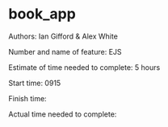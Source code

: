 # book_app

Authors: Ian Gifford & Alex White

Number and name of feature: EJS

Estimate of time needed to complete: 5 hours

Start time: 0915

Finish time: 

Actual time needed to complete: 


